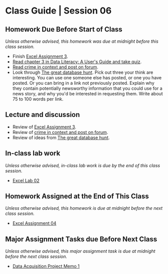# Class Guide | Session 06

## Homework Due Before Start of Class
*Unless otherwise advised, this homework was due at midnight before this class session.*

* Finish [Excel Assignment 3](../05/05-Homework-Assigned/A-excel-assignment-3.md).
* [Read chapter 3 in Data Literacy: A User's Guide and take quiz](../05/05-Homework-Assigned/B-data-literacy-reading-quiz-ch-3.md).
* [Read crime in context and post on forum](../05/05-Homework-Assigned/C-crime-in-context-discussion.md).
* Look through [The great database hunt](../05/05-In-Class-Lab/05-database-hunt.md).  Pick out three your think are interesting. You can use one someone else has posted, or one you have posted.  Or you can bring in a link not previously posted. Explain why they contain potentially newsworthy information that you could use for a news story, and why you'd be interested in requesting them. Write about 75 to 100 words per link.

## Lecture and discussion

* Review of [Excel Assignment 3](../05/05-Homework-Assigned/A-excel-assignment-3.md).
* Review of [crime in context and post on forum](../05/05-Homework-Assigned/C-crime-in-context-discussion.md).
* Review of ideas from [The great database hunt](../05/05-In-Class-Lab/05-database-hunt.md).

## In-class lab work
*Unless otherwise advised, in-class lab work is due by the end of this class session.*   

* [Excel Lab 02](06-In-Class-Lab/06-Excel-Lab-02.md)

## Homework Assigned at the End of This Class
*Unless otherwise advised, this homework is due at midnight before the next class session.*   

* [Excel Assignment 04](06-Homework-Assigned/A-excel-assignment-4.md)

## Major Assignment Tasks due Before Next Class
*Unless otherwise advised, this major assignment task is due at midnight before the next class session.*   

* [Data Acquisition Project Memo 1](../../major-assignments/data-acquisition-project/readme.md)
